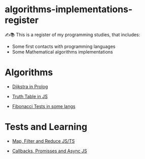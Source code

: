 # algorithms-implementations-register
✍️📚 This is a register of my programming studies, that includes:
* Some first contacts with programming languages
* Some Mathematical algorithms implementations

# Algorithms
* [Dijkstra in Prolog](Prolog/prolog-solving-dijkstra-graph)

* [Truth Table in JS](JavaScript/truth-table-solver)

* [Fibonacci Tests in some langs](fibonacci-performance-tests)

# Tests and Learning
* [Map, Filter and Reduce JS/TS](JavaScript/map-filter-reduce-imperative)

* [Callbacks, Promisses and Async JS](JavaScript\/earning-asynchronous-node)